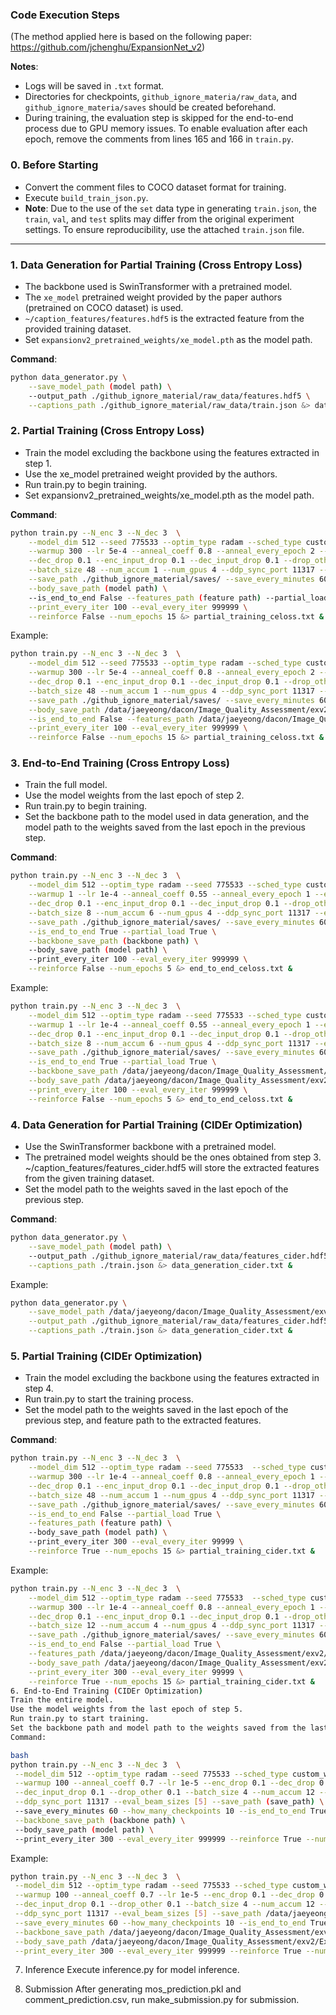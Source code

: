 ### Code Execution Steps  
(The method applied here is based on the following paper: https://github.com/jchenghu/ExpansionNet_v2)

**Notes**:
- Logs will be saved in `.txt` format.  
- Directories for checkpoints, `github_ignore_materia/raw_data`, and `github_ignore_materia/saves` should be created beforehand.  
- During training, the evaluation step is skipped for the end-to-end process due to GPU memory issues. To enable evaluation after each epoch, remove the comments from lines 165 and 166 in `train.py`.

### 0. Before Starting
- Convert the comment files to COCO dataset format for training.  
- Execute `build_train_json.py`.  
- **Note**: Due to the use of the `set` data type in generating `train.json`, the `train`, `val`, and `test` splits may differ from the original experiment settings. To ensure reproducibility, use the attached `train.json` file.

---

### 1. Data Generation for Partial Training (Cross Entropy Loss)
- The backbone used is SwinTransformer with a pretrained model.  
- The `xe_model` pretrained weight provided by the paper authors (pretrained on COCO dataset) is used.  
- `~/caption_features/features.hdf5` is the extracted feature from the provided training dataset.  
- Set `expansionv2_pretrained_weights/xe_model.pth` as the model path.

**Command**:
```bash
python data_generator.py \
    --save_model_path (model path) \
    --output_path ./github_ignore_material/raw_data/features.hdf5 \
    --captions_path ./github_ignore_material/raw_data/train.json &> data_generation.txt &
```

### 2. Partial Training (Cross Entropy Loss)
- Train the model excluding the backbone using the features extracted in step 1.
- Use the xe_model pretrained weight provided by the authors.
- Run train.py to begin training.
- Set expansionv2_pretrained_weights/xe_model.pth as the model path.


**Command**:
~~~bash
python train.py --N_enc 3 --N_dec 3  \
    --model_dim 512 --seed 775533 --optim_type radam --sched_type custom_warmup_anneal  \
    --warmup 300 --lr 5e-4 --anneal_coeff 0.8 --anneal_every_epoch 2 --enc_drop 0.1 \
    --dec_drop 0.1 --enc_input_drop 0.1 --dec_input_drop 0.1 --drop_other 0.1  \
    --batch_size 48 --num_accum 1 --num_gpus 4 --ddp_sync_port 11317 --eval_beam_sizes [3]  \
    --save_path ./github_ignore_material/saves/ --save_every_minutes 60 --how_many_checkpoints 1  \
    --body_save_path (model path) \
    --is_end_to_end False --features_path (feature path) --partial_load False \
    --print_every_iter 100 --eval_every_iter 999999 \
    --reinforce False --num_epochs 15 &> partial_training_celoss.txt &
~~~

Example:
~~~bash
python train.py --N_enc 3 --N_dec 3  \
    --model_dim 512 --seed 775533 --optim_type radam --sched_type custom_warmup_anneal  \
    --warmup 300 --lr 5e-4 --anneal_coeff 0.8 --anneal_every_epoch 2 --enc_drop 0.1 \
    --dec_drop 0.1 --enc_input_drop 0.1 --dec_input_drop 0.1 --drop_other 0.1  \
    --batch_size 48 --num_accum 1 --num_gpus 4 --ddp_sync_port 11317 --eval_beam_sizes [3]  \
    --save_path ./github_ignore_material/saves/ --save_every_minutes 60 --how_many_checkpoints 1  \
    --body_save_path /data/jaeyeong/dacon/Image_Quality_Assessment/exv2/pretrained/xe_model.pth \
    --is_end_to_end False --features_path /data/jaeyeong/dacon/Image_Quality_Assessment/exv2/ExpansionNet_v2/github_ignore_material/raw_data/features.hdf5 --partial_load False \
    --print_every_iter 100 --eval_every_iter 999999 \
    --reinforce False --num_epochs 15 &> partial_training_celoss.txt &
~~~

### 3. End-to-End Training (Cross Entropy Loss)
- Train the full model.
- Use the model weights from the last epoch of step 2.
- Run train.py to begin training.
- Set the backbone path to the model used in data generation, and the model path to the weights saved from the last epoch in the previous step.

**Command**:
~~~bash
python train.py --N_enc 3 --N_dec 3  \
    --model_dim 512 --optim_type radam --seed 775533 --sched_type custom_warmup_anneal  \
    --warmup 1 --lr 1e-4 --anneal_coeff 0.55 --anneal_every_epoch 1 --enc_drop 0.1 \
    --dec_drop 0.1 --enc_input_drop 0.1 --dec_input_drop 0.1 --drop_other 0.1  \
    --batch_size 8 --num_accum 6 --num_gpus 4 --ddp_sync_port 11317 --eval_beam_sizes [3]  \
    --save_path ./github_ignore_material/saves/ --save_every_minutes 60 --how_many_checkpoints 1  \
    --is_end_to_end True --partial_load True \
    --backbone_save_path (backbone path) \
    --body_save_path (model path) \
    --print_every_iter 100 --eval_every_iter 999999 \
    --reinforce False --num_epochs 5 &> end_to_end_celoss.txt &
~~~
Example:

~~~bash
python train.py --N_enc 3 --N_dec 3  \
    --model_dim 512 --optim_type radam --seed 775533 --sched_type custom_warmup_anneal  \
    --warmup 1 --lr 1e-4 --anneal_coeff 0.55 --anneal_every_epoch 1 --enc_drop 0.1 \
    --dec_drop 0.1 --enc_input_drop 0.1 --dec_input_drop 0.1 --drop_other 0.1  \
    --batch_size 8 --num_accum 6 --num_gpus 4 --ddp_sync_port 11317 --eval_beam_sizes [3]  \
    --save_path ./github_ignore_material/saves/ --save_every_minutes 60 --how_many_checkpoints 1  \
    --is_end_to_end True --partial_load True \
    --backbone_save_path /data/jaeyeong/dacon/Image_Quality_Assessment/exv2/pretrained/xe_model.pth \
    --body_save_path /data/jaeyeong/dacon/Image_Quality_Assessment/exv2/ExpansionNet_v2/github_ignore_material/saves/checkpoint_2023-10-01-17:31:44_epoch4it4096bs12_rf_.pth \
    --print_every_iter 100 --eval_every_iter 999999 \
    --reinforce False --num_epochs 5 &> end_to_end_celoss.txt &
~~~

### 4. Data Generation for Partial Training (CIDEr Optimization)
- Use the SwinTransformer backbone with a pretrained model.
- The pretrained model weights should be the ones obtained from step 3.
~/caption_features/features_cider.hdf5 will store the extracted features from the given training dataset.
- Set the model path to the weights saved in the last epoch of the previous step.

**Command**:
~~~bash
python data_generator.py \
    --save_model_path (model path) \
    --output_path ./github_ignore_material/raw_data/features_cider.hdf5 \
    --captions_path ./train.json &> data_generation_cider.txt &
~~~

Example:

~~~bash
python data_generator.py \
    --save_model_path /data/jaeyeong/dacon/Image_Quality_Assessment/exv2/ExpansionNet_v2/github_ignore_material/saves/checkpoint_2023-10-01-17:31:44_epoch4it4096bs12_rf_.pth \
    --output_path ./github_ignore_material/raw_data/features_cider.hdf5 \
    --captions_path ./train.json &> data_generation_cider.txt &
~~~

### 5. Partial Training (CIDEr Optimization)
- Train the model excluding the backbone using the features extracted in step 4.
- Run train.py to start the training process.
- Set the model path to the weights saved in the last epoch of the previous step, and feature path to the extracted features.

**Command**:

~~~bash
python train.py --N_enc 3 --N_dec 3  \
    --model_dim 512 --optim_type radam --seed 775533  --sched_type custom_warmup_anneal  \
    --warmup 300 --lr 1e-4 --anneal_coeff 0.8 --anneal_every_epoch 1 --enc_drop 0.1 \
    --dec_drop 0.1 --enc_input_drop 0.1 --dec_input_drop 0.1 --drop_other 0.1  \
    --batch_size 48 --num_accum 1 --num_gpus 4 --ddp_sync_port 11317 --eval_beam_sizes [5]  \
    --save_path ./github_ignore_material/saves/ --save_every_minutes 60 --how_many_checkpoints 10  \
    --is_end_to_end False --partial_load True \
    --features_path (feature path) \
    --body_save_path (model path) \
    --print_every_iter 300 --eval_every_iter 99999 \
    --reinforce True --num_epochs 15 &> partial_training_cider.txt &
~~~

Example:
~~~bash
python train.py --N_enc 3 --N_dec 3  \
    --model_dim 512 --optim_type radam --seed 775533  --sched_type custom_warmup_anneal  \
    --warmup 300 --lr 1e-4 --anneal_coeff 0.8 --anneal_every_epoch 1 --enc_drop 0.1 \
    --dec_drop 0.1 --enc_input_drop 0.1 --dec_input_drop 0.1 --drop_other 0.1  \
    --batch_size 12 --num_accum 4 --num_gpus 4 --ddp_sync_port 11317 --eval_beam_sizes [5]  \
    --save_path ./github_ignore_material/saves/ --save_every_minutes 60 --how_many_checkpoints 10  \
    --is_end_to_end False --partial_load True \
    --features_path /data/jaeyeong/dacon/Image_Quality_Assessment/exv2/ExpansionNet_v2/github_ignore_material/raw_data/features_cider.hdf5 \
    --body_save_path /data/jaeyeong/dacon/Image_Quality_Assessment/exv2/ExpansionNet_v2/github_ignore_material/saves/checkpoint_2023-10-01-06:34:30_epoch4it8388bs8_xe_.pth \
    --print_every_iter 300 --eval_every_iter 99999 \
    --reinforce True --num_epochs 15 &> partial_training_cider.txt &
6. End-to-End Training (CIDEr Optimization)
Train the entire model.
Use the model weights from the last epoch of step 5.
Run train.py to start training.
Set the backbone path and model path to the weights saved from the last epoch in the previous step.
Command:

bash
python train.py --N_enc 3 --N_dec 3  \
 --model_dim 512 --optim_type radam --seed 775533 --sched_type custom_warmup_anneal  \
 --warmup 100 --anneal_coeff 0.7 --lr 1e-5 --enc_drop 0.1 --dec_drop 0.1 --enc_input_drop 0.1 \
 --dec_input_drop 0.1 --drop_other 0.1 --batch_size 4 --num_accum 12 --num_gpus 4 \
 --ddp_sync_port 11317 --eval_beam_sizes [5] --save_path (save_path) \
 --save_every_minutes 60 --how_many_checkpoints 10 --is_end_to_end True --partial_load True \
 --backbone_save_path (backbone path) \
 --body_save_path (model path) \
 --print_every_iter 300 --eval_every_iter 999999 --reinforce True --num_epochs 2 &> end_to_end_cider.txt &
~~~

Example:
~~~bash
python train.py --N_enc 3 --N_dec 3  \
 --model_dim 512 --optim_type radam --seed 775533 --sched_type custom_warmup_anneal  \
 --warmup 100 --anneal_coeff 0.7 --lr 1e-5 --enc_drop 0.1 --dec_drop 0.1 --enc_input_drop 0.1 \
 --dec_input_drop 0.1 --drop_other 0.1 --batch_size 4 --num_accum 12 --num_gpus 4 \
 --ddp_sync_port 11317 --eval_beam_sizes [5] --save_path /data/jaeyeong/dacon/Image_Quality_Assessment/exv2/ExpansionNet_v2/github_ignore_material/saves/ \
 --save_every_minutes 60 --how_many_checkpoints 10 --is_end_to_end True --partial_load True \
 --backbone_save_path /data/jaeyeong/dacon/Image_Quality_Assessment/exv2/ExpansionNet_v2/github_ignore_material/saves/checkpoint_2023-10-01-06:34:30_epoch4it8388bs8_xe_.pth \
 --body_save_path /data/jaeyeong/dacon/Image_Quality_Assessment/exv2/ExpansionNet_v2/github_ignore_material/saves/checkpoint_2023-10-01-17:31:44_epoch4it4096bs12_rf_.pth \
 --print_every_iter 300 --eval_every_iter 999999 --reinforce True --num_epochs 2 &> end_to_end_cider.txt &
~~~

7. Inference
Execute inference.py for model inference.

8. Submission
After generating mos_prediction.pkl and comment_prediction.csv, run make_submission.py for submission.